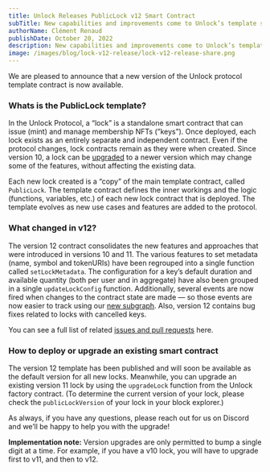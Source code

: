 ```yaml
---
title: Unlock Releases PublicLock v12 Smart Contract
subTitle: New capabilities and improvements come to Unlock’s template smart contract for managing memberships.
authorName: Clément Renaud
publishDate: October 20, 2022
description: New capabilities and improvements come to Unlock’s template smart contract for managing memberships.
image: /images/blog/lock-v12-release/lock-v12-release-share.png
---
```


We are pleased to announce that a new version of the Unlock protocol template contract is now available. 

### Whats is the PublicLock template?

In the Unlock Protocol, a “lock” is a standalone smart contract that can issue (mint) and manage membership NFTs (”keys”). Once deployed, each lock exists as an entirely separate and independent contract. Even if the protocol changes, lock contracts remain as they were when created. Since version 10, a lock can be [upgraded](./upgradeable-patterns) to a newer version which may change some of the features, without affecting the existing data. 

Each new lock created is a “copy” of the main template contract, called `PublicLock`. The template contract defines the inner workings and the logic (functions, variables, etc.) of each new lock contract that is deployed. The template evolves as new use cases and features are added to the protocol.

### What changed in v12?

The version 12 contract consolidates the new features and approaches that were introduced in versions 10 and 11. The various features to set metadata (name, symbol and tokenURIs) have been regrouped into a single function called `setLockMetadata`. The configuration for a key’s default duration and available quantity (both per user and in aggregate) have also been grouped in a single `updateLockConfig` function. Additionally, several events are now fired when changes to the contract state are made — so those events are now easier to track using our [new subgraph](./subgraph-v2). Also, version 12 contains bug fixes related to locks with cancelled keys. 

You can see a full list of related [issues and pull requests](https://github.com/unlock-protocol/unlock/issues?q=+label%3A%22publicLock+v12%22+) here.

### How to deploy or upgrade an existing smart contract

The version 12 template has been published and will soon be available as the default version for all new locks. Meanwhile, you can upgrade an existing version 11 lock by using the `upgradeLock` function from the Unlock factory contract. (To determine the current version of your lock, please check the `publicLockVersion` of your lock in your block explorer.)

As always, if you have any questions, please reach out for us on Discord and we’ll be happy to help you with the upgrade!

**Implementation note:** Version upgrades are only permitted to bump a single digit at a time. For example, if you have a v10 lock, you will have to upgrade first to v11, and then to v12.